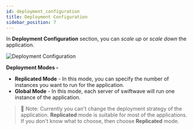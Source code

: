 ```yaml
---
id: deployment_configuration
title: Deployment Configuration
sidebar_position: 7
---
```


In **Deployment Configuration** section, you can *scale up* or *scale down* the application.

![Deployment Configuration](/assets/application-deployment-configuration.png)

**Deployment Modes -**
- **Replicated Mode** - In this mode, you can specify the number of instances you want to run for the application.
- **Global Mode** - In this mode, each server of swiftwave will run one instance of the application.

> 📌 Note: Currently you can't change the deployment strategy of the application. **Replicated** mode is suitable for most of the applications. If you don't know what to choose, then choose **Replicated** mode.